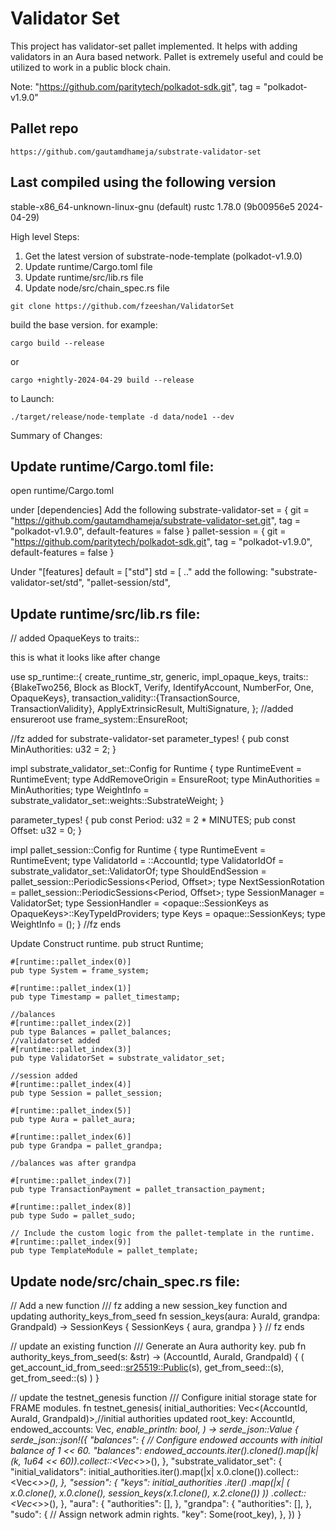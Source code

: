 # Validator Set
This project has validator-set pallet implemented. It helps with adding validators in an Aura based network.
Pallet is extremely useful and could be utilized to work in a public block chain.

Note: "https://github.com/paritytech/polkadot-sdk.git", tag = "polkadot-v1.9.0"

## Pallet repo
```
https://github.com/gautamdhameja/substrate-validator-set
```
## Last compiled using the following version
stable-x86_64-unknown-linux-gnu (default)
rustc 1.78.0 (9b00956e5 2024-04-29)

High level Steps:
1) Get the latest version of substrate-node-template (polkadot-v1.9.0)
2) Update runtime/Cargo.toml file
3) Update runtime/src/lib.rs file
4) Update node/src/chain_spec.rs file

```
git clone https://github.com/fzeeshan/ValidatorSet
```
build the base version.
for example:
```
cargo build --release
```
or
```
cargo +nightly-2024-04-29 build --release
```
to Launch:
```
./target/release/node-template -d data/node1 --dev
```

Summary of Changes:
## Update runtime/Cargo.toml file:
open runtime/Cargo.toml

under [dependencies] Add the following 
substrate-validator-set = { git = "https://github.com/gautamdhameja/substrate-validator-set.git", tag = "polkadot-v1.9.0", default-features = false } 
pallet-session = { git = "https://github.com/paritytech/polkadot-sdk.git", tag = "polkadot-v1.9.0", default-features = false } 

Under "[features] default = ["std"] std = [ .." add the following:
"substrate-validator-set/std",
"pallet-session/std",

## Update runtime/src/lib.rs file:

// added OpaqueKeys to traits::

this is what it looks like after change

use sp_runtime::{
	create_runtime_str, generic, impl_opaque_keys,
	traits::{BlakeTwo256, Block as BlockT, Verify, IdentifyAccount, NumberFor, One, OpaqueKeys},
	transaction_validity::{TransactionSource, TransactionValidity},
	ApplyExtrinsicResult, MultiSignature,
};
//added ensureroot
use frame_system::EnsureRoot;

//fz added for substrate-validator-set
parameter_types! {
	pub const MinAuthorities: u32 = 2;
}

impl substrate_validator_set::Config for Runtime {
	type RuntimeEvent = RuntimeEvent;
	type AddRemoveOrigin = EnsureRoot<AccountId>;
	type MinAuthorities = MinAuthorities;
	type WeightInfo = substrate_validator_set::weights::SubstrateWeight<Runtime>;
}

parameter_types! {
	pub const Period: u32 = 2 * MINUTES;
	pub const Offset: u32 = 0;
}

impl pallet_session::Config for Runtime {
	type RuntimeEvent = RuntimeEvent;
	type ValidatorId = <Self as frame_system::Config>::AccountId;
	type ValidatorIdOf = substrate_validator_set::ValidatorOf<Self>;
	type ShouldEndSession = pallet_session::PeriodicSessions<Period, Offset>;
	type NextSessionRotation = pallet_session::PeriodicSessions<Period, Offset>;
	type SessionManager = ValidatorSet;
	type SessionHandler = <opaque::SessionKeys as OpaqueKeys>::KeyTypeIdProviders;
	type Keys = opaque::SessionKeys;
	type WeightInfo = ();
}
//fz ends

Update Construct runtime.
	pub struct Runtime;

	#[runtime::pallet_index(0)]
	pub type System = frame_system;

	#[runtime::pallet_index(1)]
	pub type Timestamp = pallet_timestamp;

	//balances
	#[runtime::pallet_index(2)]
	pub type Balances = pallet_balances;
	//validatorset added
	#[runtime::pallet_index(3)]
	pub type ValidatorSet = substrate_validator_set;

	//session added
	#[runtime::pallet_index(4)]
	pub type Session = pallet_session;

	#[runtime::pallet_index(5)]
	pub type Aura = pallet_aura;

	#[runtime::pallet_index(6)]
	pub type Grandpa = pallet_grandpa;

	//balances was after grandpa

	#[runtime::pallet_index(7)]
	pub type TransactionPayment = pallet_transaction_payment;

	#[runtime::pallet_index(8)]
	pub type Sudo = pallet_sudo;

	// Include the custom logic from the pallet-template in the runtime.
	#[runtime::pallet_index(9)]
	pub type TemplateModule = pallet_template;


## Update node/src/chain_spec.rs file:
// Add a new function
/// fz adding a new session_key function and updating authority_keys_from_seed
fn session_keys(aura: AuraId, grandpa: GrandpaId) -> SessionKeys {
	SessionKeys { aura, grandpa }
}
// fz ends

// update an existing function
/// Generate an Aura authority key.
pub fn authority_keys_from_seed(s: &str) -> (AccountId, AuraId, GrandpaId) {
	(
		get_account_id_from_seed::<sr25519::Public>(s),
		get_from_seed::<AuraId>(s),
		get_from_seed::<GrandpaId>(s)
	)
}



// update the testnet_genesis function
/// Configure initial storage state for FRAME modules.
fn testnet_genesis(
	initial_authorities: Vec<(AccountId, AuraId, GrandpaId)>,//initial authorities updated
	root_key: AccountId,
	endowed_accounts: Vec<AccountId>,
	_enable_println: bool,
) -> serde_json::Value {
	serde_json::json!({
		"balances": {
			// Configure endowed accounts with initial balance of 1 << 60.
			"balances": endowed_accounts.iter().cloned().map(|k| (k, 1u64 << 60)).collect::<Vec<_>>(),
		},
		"substrate_validator_set": {
			"initial_validators": initial_authorities.iter().map(|x| x.0.clone()).collect::<Vec<_>>(),
		},
		"session": {
			"keys": initial_authorities
				.iter()
				.map(|x| (
					x.0.clone(),
					x.0.clone(),
					session_keys(x.1.clone(), x.2.clone())
				))
				.collect::<Vec<_>>(),
		},
		"aura": {
			"authorities": [],
		},
		"grandpa": {
			"authorities": [],
		},
		"sudo": {
			// Assign network admin rights.
			"key": Some(root_key),
		},
	})
}

